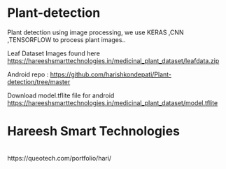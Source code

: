 # Plant-detection
Plant detection using image processing, we use KERAS ,CNN ,TENSORFLOW to process plant images..

Leaf Dataset Images found here https://hareeshsmarttechnologies.in/medicinal_plant_dataset/leafdata.zip

Android repo : https://github.com/harishkondepati/Plant-detection/tree/master

Download model.tflite file for android https://hareeshsmarttechnologies.in/medicinal_plant_dataset/model.tflite
# Hareesh Smart Technologies
<br>
https://queotech.com/portfolio/hari/

